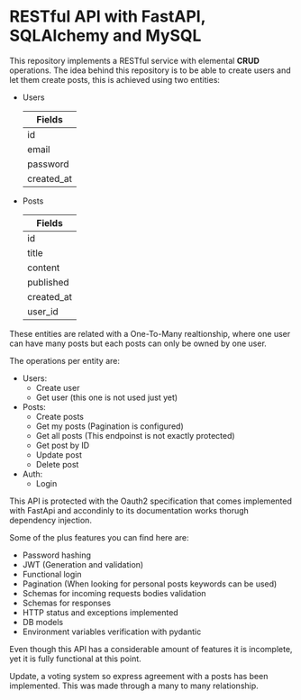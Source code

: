 # RESTful API with FastAPI, SQLAlchemy and MySQL

This repository implements a RESTful service with elemental **CRUD** operations. The idea behind this repository is to be able to create users and let them create posts, this is achieved using two entities:

- Users

  | Fields     |
  |------------|
  | id         |
  | email      |
  | password   |
  | created_at |
- Posts

  | Fields     |
  |------------|
  | id         |
  | title      |
  | content    |
  | published  |
  | created_at |
  | user_id    |

These entities are related with a One-To-Many realtionship, where one user can have many posts but each posts can only be owned by one user.

The operations per entity are:

- Users:
  - Create user
  - Get user (this one is not used just yet)
- Posts:
  - Create posts
  - Get my posts (Pagination is configured)
  - Get all posts (This endpoinst is not exactly protected)
  - Get post by ID
  - Update post
  - Delete post
- Auth:
  - Login

This API is protected with the Oauth2 specification that comes implemented with FastApi and accondinly to its documentation works thorugh dependency injection.

Some of the plus features you can find here are:

- Password hashing
- JWT (Generation and validation)
- Functional login
- Pagination (When looking for personal posts keywords can be used)
- Schemas for incoming requests bodies validation
- Schemas for responses
- HTTP status and exceptions implemented
- DB models
- Environment variables verification with pydantic

Even though this API has a considerable amount of features it is incomplete, yet it is fully functional at this point.

Update, a voting system so express agreement with a posts has been implemented. This was made through a many to many relationship.
